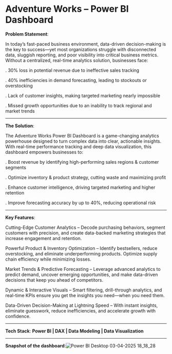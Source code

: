 #  Adventure Works – Power BI Dashboard
 **Problem Statement**:

In today’s fast-paced business environment, data-driven decision-making is the key to success—yet most organizations struggle with disconnected data, sluggish reporting, and poor visibility into critical business metrics. Without a centralized, real-time analytics solution, businesses face:

. 30% loss in potential revenue due to ineffective sales tracking

. 40% inefficiencies in demand forecasting, leading to stockouts or overstocking

. Lack of customer insights, making targeted marketing nearly impossible

. Missed growth opportunities due to an inability to track regional and market trends

-----
 **The Solution**:

The Adventure Works Power BI Dashboard is a game-changing analytics powerhouse designed to turn complex data into clear, actionable insights. With real-time performance tracking and deep data visualization, this dashboard empowers businesses to:

. Boost revenue by identifying high-performing sales regions & customer segments

. Optimize inventory & product strategy, cutting waste and maximizing profit

. Enhance customer intelligence, driving targeted marketing and higher retention

. Improve forecasting accuracy by up to 40%, reducing operational risk

----

 **Key Features**:


 Cutting-Edge Customer Analytics – Decode purchasing behaviors, segment customers with precision, and create data-backed marketing strategies that increase engagement and retention.


 Powerful Product & Inventory Optimization – Identify bestsellers, reduce overstocking, and eliminate underperforming products. Optimize supply chain efficiency while minimizing losses.


 Market Trends & Predictive Forecasting – Leverage advanced analytics to predict demand, uncover emerging opportunities, and make data-driven decisions that keep you ahead of competitors.


 Dynamic & Interactive Visuals – Smart filtering, drill-through analytics, and real-time KPIs ensure you get the insights you need—when you need them.


 Data-Driven Decision-Making at Lightning Speed – With instant insights, eliminate guesswork, reduce inefficiencies, and accelerate growth with confidence.

----


 **Tech Stack**:
**Power BI | DAX | Data Modeling | Data Visualization**

----


**Snapshot of the dashboard**:![Power BI Desktop 03-04-2025 18_18_28](https://github.com/user-attachments/assets/e6e00260-3de1-4ea3-833a-0d9326991896)



